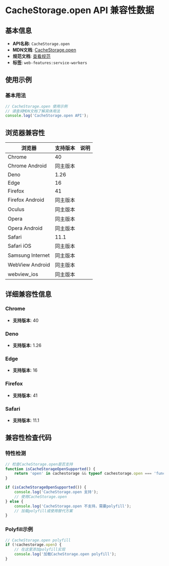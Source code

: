 # CacheStorage.open API 兼容性数据

## 基本信息

- **API名称**: `CacheStorage.open`
- **MDN文档**: [CacheStorage.open](https://developer.mozilla.org/docs/Web/API/CacheStorage/open)
- **规范文档**: [查看规范](https://w3c.github.io/ServiceWorker/#cache-storage-open)
- **标签**: `web-features:service-workers`

## 使用示例

### 基本用法

```javascript
// CacheStorage.open 使用示例
// 请查阅MDN文档了解具体用法
console.log('CacheStorage.open API');
```

## 浏览器兼容性

| 浏览器 | 支持版本 | 说明 |
|--------|----------|------|
| Chrome | 40 |  |
| Chrome Android | 同主版本 |  |
| Deno | 1.26 |  |
| Edge | 16 |  |
| Firefox | 41 |  |
| Firefox Android | 同主版本 |  |
| Oculus | 同主版本 |  |
| Opera | 同主版本 |  |
| Opera Android | 同主版本 |  |
| Safari | 11.1 |  |
| Safari iOS | 同主版本 |  |
| Samsung Internet | 同主版本 |  |
| WebView Android | 同主版本 |  |
| webview_ios | 同主版本 |  |

## 详细兼容性信息

### Chrome

- **支持版本**: 40

### Deno

- **支持版本**: 1.26

### Edge

- **支持版本**: 16

### Firefox

- **支持版本**: 41

### Safari

- **支持版本**: 11.1

## 兼容性检查代码

### 特性检测

```javascript
// 检查CacheStorage.open是否支持
function isCacheStorageOpenSupported() {
    return 'open' in cachestorage && typeof cachestorage.open === 'function';
}

if (isCacheStorageOpenSupported()) {
    console.log('CacheStorage.open 支持');
    // 使用CacheStorage.open
} else {
    console.log('CacheStorage.open 不支持，需要polyfill');
    // 加载polyfill或使用替代方案
}
```

### Polyfill示例

```javascript
// CacheStorage.open polyfill
if (!cachestorage.open) {
    // 在这里添加polyfill实现
    console.log('加载CacheStorage.open polyfill');
}
```

